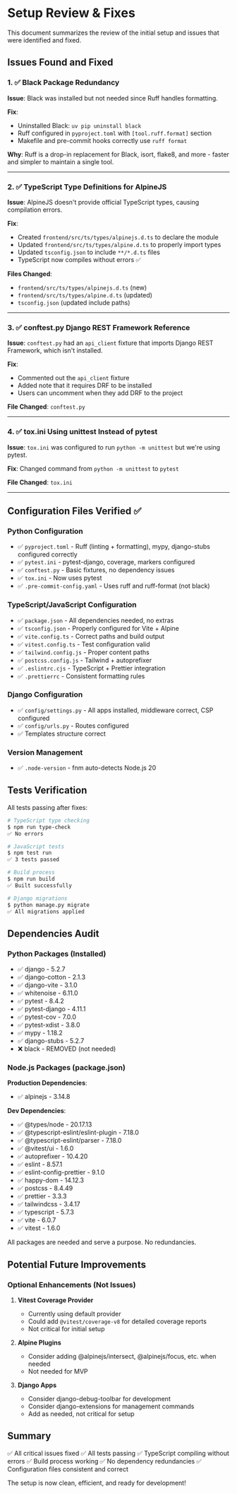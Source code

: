 # Setup Review & Fixes

This document summarizes the review of the initial setup and issues that were identified and fixed.

## Issues Found and Fixed

### 1. ✅ Black Package Redundancy
**Issue**: Black was installed but not needed since Ruff handles formatting.

**Fix**:
- Uninstalled Black: `uv pip uninstall black`
- Ruff configured in `pyproject.toml` with `[tool.ruff.format]` section
- Makefile and pre-commit hooks correctly use `ruff format`

**Why**: Ruff is a drop-in replacement for Black, isort, flake8, and more - faster and simpler to maintain a single tool.

---

### 2. ✅ TypeScript Type Definitions for AlpineJS
**Issue**: AlpineJS doesn't provide official TypeScript types, causing compilation errors.

**Fix**:
- Created `frontend/src/ts/types/alpinejs.d.ts` to declare the module
- Updated `frontend/src/ts/types/alpine.d.ts` to properly import types
- Updated `tsconfig.json` to include `**/*.d.ts` files
- TypeScript now compiles without errors ✅

**Files Changed**:
- `frontend/src/ts/types/alpinejs.d.ts` (new)
- `frontend/src/ts/types/alpine.d.ts` (updated)
- `tsconfig.json` (updated include paths)

---

### 3. ✅ conftest.py Django REST Framework Reference
**Issue**: `conftest.py` had an `api_client` fixture that imports Django REST Framework, which isn't installed.

**Fix**:
- Commented out the `api_client` fixture
- Added note that it requires DRF to be installed
- Users can uncomment when they add DRF to the project

**File Changed**: `conftest.py`

---

### 4. ✅ tox.ini Using unittest Instead of pytest
**Issue**: `tox.ini` was configured to run `python -m unittest` but we're using pytest.

**Fix**: Changed command from `python -m unittest` to `pytest`

**File Changed**: `tox.ini`

---

## Configuration Files Verified ✅

### Python Configuration
- ✅ `pyproject.toml` - Ruff (linting + formatting), mypy, django-stubs configured correctly
- ✅ `pytest.ini` - pytest-django, coverage, markers configured
- ✅ `conftest.py` - Basic fixtures, no dependency issues
- ✅ `tox.ini` - Now uses pytest
- ✅ `.pre-commit-config.yaml` - Uses ruff and ruff-format (not black)

### TypeScript/JavaScript Configuration
- ✅ `package.json` - All dependencies needed, no extras
- ✅ `tsconfig.json` - Properly configured for Vite + Alpine
- ✅ `vite.config.ts` - Correct paths and build output
- ✅ `vitest.config.ts` - Test configuration valid
- ✅ `tailwind.config.js` - Proper content paths
- ✅ `postcss.config.js` - Tailwind + autoprefixer
- ✅ `.eslintrc.cjs` - TypeScript + Prettier integration
- ✅ `.prettierrc` - Consistent formatting rules

### Django Configuration
- ✅ `config/settings.py` - All apps installed, middleware correct, CSP configured
- ✅ `config/urls.py` - Routes configured
- ✅ Templates structure correct

### Version Management
- ✅ `.node-version` - fnm auto-detects Node.js 20

## Tests Verification

All tests passing after fixes:

```bash
# TypeScript type checking
$ npm run type-check
✅ No errors

# JavaScript tests
$ npm test run
✅ 3 tests passed

# Build process
$ npm run build
✅ Built successfully

# Django migrations
$ python manage.py migrate
✅ All migrations applied
```

## Dependencies Audit

### Python Packages (Installed)
- ✅ django - 5.2.7
- ✅ django-cotton - 2.1.3
- ✅ django-vite - 3.1.0
- ✅ whitenoise - 6.11.0
- ✅ pytest - 8.4.2
- ✅ pytest-django - 4.11.1
- ✅ pytest-cov - 7.0.0
- ✅ pytest-xdist - 3.8.0
- ✅ mypy - 1.18.2
- ✅ django-stubs - 5.2.7
- ❌ black - REMOVED (not needed)

### Node.js Packages (package.json)

**Production Dependencies**:
- ✅ alpinejs - 3.14.8

**Dev Dependencies**:
- ✅ @types/node - 20.17.13
- ✅ @typescript-eslint/eslint-plugin - 7.18.0
- ✅ @typescript-eslint/parser - 7.18.0
- ✅ @vitest/ui - 1.6.0
- ✅ autoprefixer - 10.4.20
- ✅ eslint - 8.57.1
- ✅ eslint-config-prettier - 9.1.0
- ✅ happy-dom - 14.12.3
- ✅ postcss - 8.4.49
- ✅ prettier - 3.3.3
- ✅ tailwindcss - 3.4.17
- ✅ typescript - 5.7.3
- ✅ vite - 6.0.7
- ✅ vitest - 1.6.0

All packages are needed and serve a purpose. No redundancies.

## Potential Future Improvements

### Optional Enhancements (Not Issues)

1. **Vitest Coverage Provider**
   - Currently using default provider
   - Could add `@vitest/coverage-v8` for detailed coverage reports
   - Not critical for initial setup

2. **Alpine Plugins**
   - Consider adding @alpinejs/intersect, @alpinejs/focus, etc. when needed
   - Not needed for MVP

3. **Django Apps**
   - Consider django-debug-toolbar for development
   - Consider django-extensions for management commands
   - Add as needed, not critical for setup

## Summary

✅ All critical issues fixed
✅ All tests passing
✅ TypeScript compiling without errors
✅ Build process working
✅ No dependency redundancies
✅ Configuration files consistent and correct

The setup is now clean, efficient, and ready for development!
